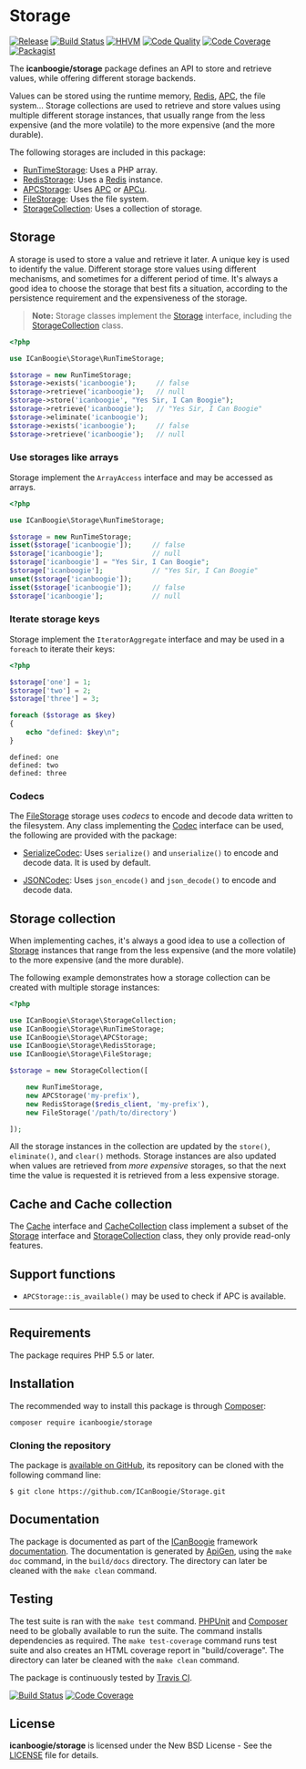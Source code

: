 # Storage

[![Release](https://img.shields.io/packagist/v/icanboogie/storage.svg)](https://github.com/ICanBoogie/Storage/releases)
[![Build Status](https://img.shields.io/travis/ICanBoogie/Storage/master.svg)](http://travis-ci.org/ICanBoogie/Storage)
[![HHVM](https://img.shields.io/hhvm/icanboogie/storage.svg)](http://hhvm.h4cc.de/package/icanboogie/storage)
[![Code Quality](https://img.shields.io/scrutinizer/g/ICanBoogie/Storage/master.svg)](https://scrutinizer-ci.com/g/ICanBoogie/Storage/?branch=master)
[![Code Coverage](https://img.shields.io/coveralls/ICanBoogie/Storage/master.svg)](https://coveralls.io/r/ICanBoogie/Storage)
[![Packagist](https://img.shields.io/packagist/dt/icanboogie/storage.svg)](https://packagist.org/packages/icanboogie/storage)

The **icanboogie/storage** package defines an API to store and retrieve values, while offering
different storage backends.

Values can be stored using the runtime memory, [Redis][], [APC][], the file system…
Storage collections are used to retrieve and store values using multiple different
storage instances, that usually range from the less expensive (and the more volatile) to the
more expensive (and the more durable).

The following storages are included in this package:

- [RunTimeStorage][]: Uses a PHP array.
- [RedisStorage][]: Uses a [Redis][] instance.
- [APCStorage][]: Uses [APC][] or [APCu][].
- [FileStorage][]: Uses the file system.
- [StorageCollection][]: Uses a collection of storage.





## Storage

A storage is used to store a value and retrieve it later. A unique key is used to identify the
value. Different storage store values using different mechanisms, and sometimes for a different
period of time. It's always a good idea to choose the storage that best fits a situation,
according to the persistence requirement and the expensiveness of the storage.

> **Note:** Storage classes implement the [Storage][] interface, including the
[StorageCollection][] class.

```php
<?php

use ICanBoogie\Storage\RunTimeStorage;

$storage = new RunTimeStorage;
$storage->exists('icanboogie');     // false
$storage->retrieve('icanboogie');   // null
$storage->store('icanboogie', "Yes Sir, I Can Boogie");
$storage->retrieve('icanboogie');   // "Yes Sir, I Can Boogie"
$storage->eliminate('icanboogie');
$storage->exists('icanboogie');     // false
$storage->retrieve('icanboogie');   // null
```





### Use storages like arrays

Storage implement the `ArrayAccess` interface and may be accessed as arrays.

```php
<?php

use ICanBoogie\Storage\RunTimeStorage;

$storage = new RunTimeStorage;
isset($storage['icanboogie']);     // false
$storage['icanboogie'];            // null
$storage['icanboogie'] = "Yes Sir, I Can Boogie";
$storage['icanboogie'];            // "Yes Sir, I Can Boogie"
unset($storage['icanboogie']);
isset($storage['icanboogie']);     // false
$storage['icanboogie'];            // null
```





### Iterate storage keys

Storage implement the `IteratorAggregate` interface and may be used in a `foreach` to
iterate their keys:

```php
<?php

$storage['one'] = 1;
$storage['two'] = 2;
$storage['three'] = 3;

foreach ($storage as $key)
{
	echo "defined: $key\n";
}
```

```
defined: one
defined: two
defined: three
```





### Codecs

The [FileStorage][] storage uses _codecs_ to encode and decode data written to the filesystem. Any class
implementing the [Codec][] interface can be used, the following are provided with the package:

- [SerializeCodec][]: Uses `serialize()` and `unserialize()` to encode and decode data. It is used
by default.

- [JSONCodec][]: Uses `json_encode()` and `json_decode()` to encode and decode data.





## Storage collection

When implementing caches, it's always a good idea to use a collection of [Storage][] instances that
range from the less expensive (and the more volatile) to the more expensive (and the more durable).

The following example demonstrates how a storage collection can be created with multiple
storage instances:

```php
<?php

use ICanBoogie\Storage\StorageCollection;
use ICanBoogie\Storage\RunTimeStorage;
use ICanBoogie\Storage\APCStorage;
use ICanBoogie\Storage\RedisStorage;
use ICanBoogie\Storage\FileStorage;

$storage = new StorageCollection([

	new RunTimeStorage,
	new APCStorage('my-prefix'),
	new RedisStorage($redis_client, 'my-prefix'),
	new FileStorage('/path/to/directory')

]);
```

All the storage instances in the collection are updated by the `store()`, `eliminate()`,
and `clear()` methods. Storage instances are also updated when values are retrieved from
_more expensive_ storages, so that the next time the value is requested it is retrieved from
a less expensive storage.





## Cache and Cache collection

The [Cache][] interface and [CacheCollection][] class implement a subset of the [Storage][]
interface and [StorageCollection][] class, they only provide read-only features.





## Support functions

- `APCStorage::is_available()` may be used to check if APC is available.





----------





## Requirements

The package requires PHP 5.5 or later.





## Installation

The recommended way to install this package is through [Composer](http://getcomposer.org/):

```
composer require icanboogie/storage
```





### Cloning the repository

The package is [available on GitHub](https://github.com/ICanBoogie/Storage), its repository can be
cloned with the following command line:

	$ git clone https://github.com/ICanBoogie/Storage.git





## Documentation

The package is documented as part of the [ICanBoogie][] framework
[documentation][]. The documentation is generated by
[ApiGen](http://apigen.org/), using the `make doc` command, in the `build/docs` directory.
The directory can later be cleaned with the `make clean` command.





## Testing

The test suite is ran with the `make test` command. [PHPUnit](https://phpunit.de/) and
[Composer](http://getcomposer.org/) need to be globally available to run the suite.
The command installs dependencies as required. The `make test-coverage` command runs test suite and
also creates an HTML coverage report in "build/coverage". The directory can later be cleaned with
the `make clean` command.

The package is continuously tested by [Travis CI](http://about.travis-ci.org/).

[![Build Status](https://img.shields.io/travis/ICanBoogie/Storage/master.svg)](https://travis-ci.org/ICanBoogie/Storage)
[![Code Coverage](https://img.shields.io/coveralls/ICanBoogie/Storage/master.svg)](https://coveralls.io/r/ICanBoogie/Storage)





## License

**icanboogie/storage** is licensed under the New BSD License - See the [LICENSE](LICENSE) file for details.





[APC]: http://php.net/manual/en/book.apc.php
[APCu]: https://github.com/krakjoe/apcu
[ArrayAccessTrait]: http://icanboogie.org/docs/namespace-ICanBoogie.Storage.ArrayAccessTrait.html
[ICanBoogie]: https://github.com/ICanBoogie/ICanBoogie
[Redis]: http://redis.io/

[documentation]:     http://api.icanboogie.org/storage/latest/
[APCStorage]:        http://api.icanboogie.org/storage/latest/class-ICanBoogie.Storage.APCStorage.html
[Cache]:             http://api.icanboogie.org/storage/latest/class-ICanBoogie.Storage.Cache.html
[CacheCollection]:   http://api.icanboogie.org/storage/latest/class-ICanBoogie.Storage.CacheCollection.html
[Codec]:             http://api.icanboogie.org/storage/latest/class-ICanBoogie.Storage.Codec.html
[FileStorage]:       http://api.icanboogie.org/storage/latest/class-ICanBoogie.Storage.FileStorage.html
[JSONCodec]:         http://api.icanboogie.org/storage/latest/class-ICanBoogie.Storage.Codec.JSONCodec.html
[RedisStorage]:      http://api.icanboogie.org/storage/latest/class-ICanBoogie.Storage.RedisStorage.html
[RunTimeStorage]:    http://api.icanboogie.org/storage/latest/class-ICanBoogie.Storage.RunTimeStorage.html
[SerializeCodec]:    http://api.icanboogie.org/storage/latest/class-ICanBoogie.Storage.Codec.SerializeCodec.html
[Storage]:           http://api.icanboogie.org/storage/latest/class-ICanBoogie.Storage.Storage.html
[StorageCollection]: http://api.icanboogie.org/storage/latest/class-ICanBoogie.Storage.StorageCollection.html
